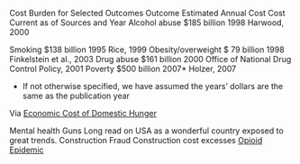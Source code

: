 Cost Burden for Selected Outcomes
Outcome Estimated Annual Cost Cost Current
as of
Sources and Year
Alcohol abuse $185 billion 1998 Harwood, 2000

Smoking $138 billion 1995 Rice, 1999
Obesity/overweight $ 79 billion 1998 Finkelstein et al., 2003
Drug abuse $161 billion 2000 Office of National Drug
Control Policy, 2001
Poverty $500 billion 2007* Holzer, 2007
* If not otherwise specified, we have assumed the years’ dollars are the same as the
publication year 

Via [Economic Cost of Domestic Hunger](http://us.stop-hunger.org/files/live/sites/stophunger-us/files/HungerPdf/Cost%20of%20Domestic%20Hunger%20Report%20_tcm150-155150.pdf)

Mental health 
Guns
Long read on USA as a wonderful country exposed to great trends.
Construction Fraud
Construction cost excesses
[Opioid Epidemic](https://www.thenation.com/article/these-cities-have-a-novel-idea-for-saving-people-from-opioid-overdoses/https://www.thenation.com/article/these-cities-have-a-novel-idea-for-saving-people-from-opioid-overdoses/)